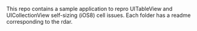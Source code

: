 This repo contains a sample application to repro UITableView and UICollectionView self-sizing (iOS8) cell issues. Each folder has a readme corresponding to the rdar. 
